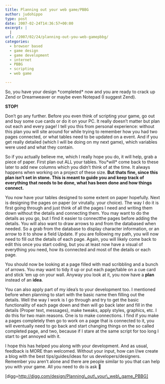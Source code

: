 ```yaml
---
title: Planning out your web game/PBBG
author: judohippo
type: post
date: 2007-02-24T14:36:57+00:00
excerpt: |
  |
url: /2007/02/24/planning-out-you-web-gamepbbg/
categories:
  - browser based
  - game design
  - game development
  - internet
  - PBBG
  - scripting
  - web game

---
```

So, you have your design \*completed\* now and you are ready to crack up Zend or Dreamweaver or maybe even Notepad (I suggest Zend).

**STOP!**

Don&#8217;t go any further. Before you even think of scripting your game, go out and buy some cue cards or do it on your PC. It really doesn&#8217;t matter but plan out each and every page! I tell you this from personal experience: without this plan you will site around for while trying to remember how you had two pages connected, or what tables need to be updated on a event. And if you get really detailed (which I will be doing on my next game), which variables were used and what they contain.

So if you actually believe me, which I really hope you do, it will help, grab a piece of paper. First plan out ALL your tables. You\*will\* come back to these later to add new columns which you didn&#8217;t think of at the time. It always happens when working on a project of these size. **But thats fine, since this plan isn&#8217;t set in stone. This is meant to guide you and keep track of everything that needs to be done, what has been done and how things connect.** 

You now have your tables designed to some extent on paper hopefully. Next is designing the pages on paper (or virutally. your choice). The way I do it is first going through and just think of all the pages I need and writing them down without the details and connecting them. You may want to do the details as you go, but I find it easier to connectthe pages before adding the details. You will also want to draw arrows to and from the databased when needed. So a grab from the database to display character information, or an arrow to it to show a field Update. If you are following my path, you will now need to fill out the details of each page. Again, you will likely come back to edit this once you start coding, but you at least now have a visual of everything you need, how its connected and most of the details or each page.

You should now be looking at a page filled with mad scribbling and a bunch of arrows. You may want to tidy it up or put each page/table on a cue card and stick &#8217;em up on your wall. Anyway you look at it, you now have a **plan** instead of an **idea**.

You can also apply part of my idea&#8217;s to your development too. I mentioned before when planning to start with the basic name then filling out the details. Well the way I work is I go through and try to get the basic functionality of each page down and then will go back later and fill in the details (Proper text, messages), make tweaks, apply styles, graphics, etc. I do this for two main reasons. One is to make connections. I find if you make a pages completely then go to work on a page that is connected to it, you will eventually need to go back and start changing things on the so called completed page, and two, because if I stare at the same script for too long I start to get annoyed with it.

I hope this has helped you along with your development. And as usual, feedback is MORE than welcomed. Without your input, how can I/we create a blog with the best tips/guides/ideas for us developers/designers. Remember you aren&#8217;t alone and there are people similar to you that can help you with your game. All you need to do is ask 🙂

[digg=http://digg.com/design/Planning\_out\_your\_web\_game_PBBG]